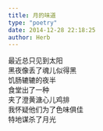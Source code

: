 ```yaml
---  
title: 月的味道  
type: "poetry"  
date: 2014-12-28 22:18:25  
author: Herb  
---  
```

最近总只见到太阳  
黑夜像丢了魂儿似得黑  
饥肠辘辘的夜半  
食堂出了一种  
夹了澄黄溏心儿鸡排  
我怀疑他们为了色味俱佳  
特地谋杀了月光